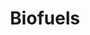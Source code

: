 ---
title: Biofuels
description: We make biofuels cuz they work
modal_title: biofuels 
modal_text: >
  Lorem ipsum dolor sit amet, consectetur adipisicing elit, sed do eiusmod
  tempor incididunt ut labore et dolore magna aliqua. Ut enim ad minim veniam,
  quis nostrud exercitation ullamco laboris nisi ut aliquip ex ea commodo
  consequat. Duis aute irure dolor in reprehenderit in voluptate velit esse
  cillum dolore eu fugiat nulla pariatur. Excepteur sint occaecat cupidatat non
  proident, sunt in culpa qui officia deserunt mollit anim id est laborum.
modal_image: /img/portfolio/biofuels2.jpg
front_image: /img/portfolio/biofuels2.jpg
---